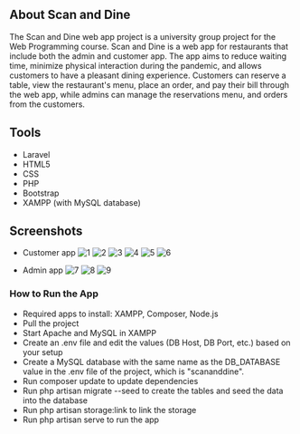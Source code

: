 ## About Scan and Dine

The Scan and Dine web app project is a university group project for the Web Programming course. Scan and Dine is a web app for restaurants that include both the admin and customer app. The app aims to reduce waiting time, minimize physical interaction during the pandemic, and allows customers to have a pleasant dining experience. Customers can reserve a table, view the restaurant's menu, place an order, and pay their bill through the web app, while admins can manage the reservations menu, and orders from the customers.


## Tools
- Laravel
- HTML5
- CSS
- PHP
- Bootstrap
- XAMPP (with MySQL database)


## Screenshots

- Customer app
![1](https://user-images.githubusercontent.com/79920236/170654621-ea8af6ca-af60-4df3-b2f8-461ed47a8b73.png)
![2](https://user-images.githubusercontent.com/79920236/170654632-e24f404f-7c7e-4012-b328-cecddcc4e8b2.png)
![3](https://user-images.githubusercontent.com/79920236/170654635-67224379-e38a-4616-b1f1-55b4b6a5c575.png)
![4](https://user-images.githubusercontent.com/79920236/170654641-26257eb0-e931-4988-a362-2a594abbd0d6.png)
![5](https://user-images.githubusercontent.com/79920236/170654645-b4f0d6a4-cbaa-493c-872d-7ca3d3b15561.png)
![6](https://user-images.githubusercontent.com/79920236/170654649-bad16531-2da4-4257-8d9f-c26c62e49152.png)

- Admin app
![7](https://user-images.githubusercontent.com/79920236/170654654-27b0bb24-75f4-4a5e-9b4e-9afba99b6b15.png)
![8](https://user-images.githubusercontent.com/79920236/170654655-279da6fc-7acc-4d5f-8d66-3f798a2c2420.png)
![9](https://user-images.githubusercontent.com/79920236/170654613-3644754a-7b44-4403-9a39-cffc8f931934.png)


### How to Run the App
- Required apps to install: XAMPP, Composer, Node.js
- Pull the project
- Start Apache and MySQL in XAMPP
- Create an .env file and edit the values (DB Host, DB Port, etc.) based on your setup
- Create a MySQL database with the same name as the DB_DATABASE value in the .env file of the project, which is "scananddine".
- Run composer update to update dependencies
- Run php artisan migrate --seed to create the tables and seed the data into the database
- Run php artisan storage:link to link the storage
- Run php artisan serve to run the app
